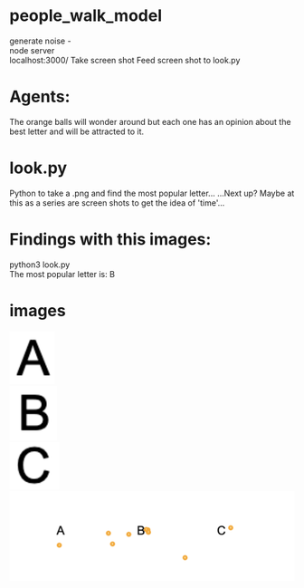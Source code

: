 # people_walk_model
generate noise -   
node server  
localhost:3000/
Take screen shot 
Feed screen shot to look.py 

# Agents: 
The orange balls will wonder around but each one has an opinion about the best letter and will be attracted to it. 

# look.py
Python to take a .png and find the most popular letter...    ...Next up? Maybe at this as a series are screen shots to get the idea of 'time'...   

# Findings with this images: 
python3 look.py   
The most popular letter is: B   

# images
![Letter A](A_template.png )  
![Letter B](B_template.png )  
![Letter C](C_template.png )  
![Orange Balls](orange_balls.png "Orange Balls Screen shot")  




